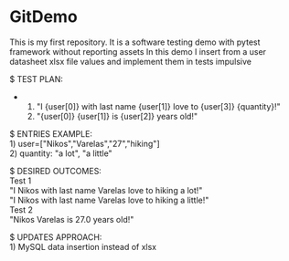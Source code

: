 # GitDemo
This is my first repository. It is a software testing demo with pytest framework without reporting assets
In this demo I insert from a user datasheet xlsx file values and implement them in tests impulsive

$ TEST PLAN:<br/>
  * 1) "I {user[0]} with last name {user[1]} love to {user[3]} {quantity}!"<br/>
    2) "{user[0]} {user[1]} is {user[2]} years old!"
    
$ ENTRIES EXAMPLE:<br/>
    1) user=["Nikos","Varelas","27","hiking"]<br/>
    2) quantity: "a lot", "a little"
    
$ DESIRED OUTCOMES:<br/>
    Test 1<br/>
      "I Nikos with last name Varelas love to hiking a lot!"<br/>
      "I Nikos with last name Varelas love to hiking a little!"<br/>
    Test 2<br/>
      "Nikos Varelas is 27.0 years old!"

$ UPDATES APPROACH:<br/>
    1) MySQL data insertion instead of xlsx

